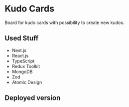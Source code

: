 # Kudo Cards

Board for kudo cards with possibility to create new kudos.

## Used Stuff

- Next.js
- React.js
- TypeScript
- Redux Toolkit
- MongoDB
- Zod
- Atomic Design

## Deployed version
